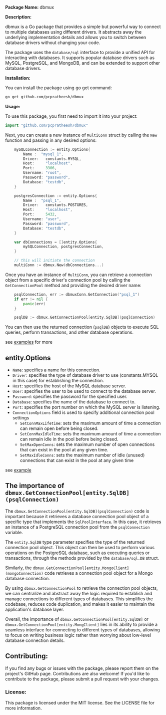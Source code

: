 **Package Name:** dbmux

**Description:**

dbmux is a Go package that provides a simple but powerful way to connect to multiple databases using different drivers. It abstracts away the underlying implementation details and allows you to switch between database drivers without changing your code.

The package uses the `database/sql` interface to provide a unified API for interacting with databases. It supports popular database drivers such as MySQL, PostgreSQL, and MongoDB, and can be extended to support other database drivers.

**Installation:**

You can install the package using go get command:

```sh
go get github.com/pcpratheesh/dbmux
```

**Usage:**

To use this package, you first need to import it into your project:

```go
import "github.com/pcpratheesh/dbmux"
```

Next, you can create a new instance of `MultiConn` struct by calling the `New` function and passing in any desired options:

```go
    mySQLConnection := entity.Options{
        Name :  "mysql_1",
        Driver:   constants.MYSQL,
        Host:     "localhost",
        Port:     3306,
        Username: "root",
        Password: "password",
        Database: "testdb",
    }

    postgresConnection := entity.Options{
        Name :  "psql_1",
        Driver:   constants.POSTGRES,
        Host:     "localhost",
        Port:     5432,
        Username: "user",
        Password: "password",
        Database: "testdb",
    }

    var dbConnections = []entity.Options{
        mySQLConnection, postgresConnection,
    }

    // this will initiate the connection
    multiConn := dbmux.New(dbConnections...)
```

Once you have an instance of `MultiConn`, you can retrieve a connection object from a specific driver's connection pool by calling the `GetConnectionPool` method and providing the desired driver name:

```go
    psqlConnection, err := dbmuxConn.GetConnection("psql_1")
    if err != nil {
        panic(err)
    }

    psqlDB := dbmux.GetConnectionPool[entity.SqlDB](psqlConnection)

```

You can then use the returned connection (`psqlDB`) objects to execute SQL queries, perform transactions, and other database operations.


see [examples](examples/init.go) for more 


## entity.Options
- `Name`: specifies a name for this connection.
- `Driver`: specifies the type of database driver to use (constants.MYSQL in this case) for establishing the connection.
- `Host`: specifies the host of the MySQL database server.
- `User`: specifies the user to be used to connect to the database server.
- `Password`: specifies the password for the specified user.
- `Database`: specifies the name of the database to connect to.
- `Port`: specifies the port number on which the MySQL server is listening.
- `ConnectionOptions` field is used to specify additional connection pool settings
    - `SetConnMaxLifetime`: sets the maximum amount of time a connection can remain open before being closed.
    - `SetConnMaxIdleTime`: sets the maximum amount of time a connection can remain idle in the pool before being closed.
    - `SetMaxOpenConns`: sets the maximum number of open connections that can exist in the pool at any given time.
    - `SetMaxIdleConns`: sets the maximum number of idle (unused) connections that can exist in the pool at any given time

see [example](examples/connection-options.go) 

## The importance of `dbmux.GetConnectionPool[entity.SqlDB](psqlConnection)`

The `dbmux.GetConnectionPool[entity.SqlDB](psqlConnection)` code is important because it retrieves a database connection pool object of a specific type that implements the `SqlPoolInterface`. In this case, it retrieves an instance of a PostgreSQL connection pool from the `psqlConnection` variable.

The `entity.SqlDB` type parameter specifies the type of the returned connection pool object. This object can then be used to perform various operations on the PostgreSQL database, such as executing queries or transactions, through the methods provided by the `database/sql.DB` struct.

Similarly, the `dbmux.GetConnectionPool[entity.MongoClient](mongoConnection)` code retrieves a connection pool object for a Mongo database connection.

By using `dbmux.GetConnectionPool` to retrieve the connection pool objects, we can centralize and abstract away the logic required to establish and manage connections to different types of databases. This simplifies the codebase, reduces code duplication, and makes it easier to maintain the application's database layer. 

Overall, the importance of `dbmux.GetConnectionPool[entity.SqlDB]` or `dbmux.GetConnectionPool[entity.MongClient]` lies in its ability to provide a seamless interface for connecting to different types of databases, allowing to focus on writing business logic rather than worrying about low-level database connection details.

## Contributing:

If you find any bugs or issues with the package, please report them on the project's GitHub page. Contributions are also welcome! If you'd like to contribute to the package, please submit a pull request with your changes.

### License:

This package is licensed under the MIT license. See the LICENSE file for more information.


